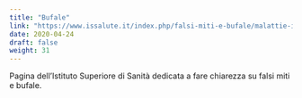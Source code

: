 ```yaml
---
title: "Bufale"
link: "https://www.issalute.it/index.php/falsi-miti-e-bufale/malattie-infettive?filter_tag[0]=161"
date: 2020-04-24
draft: false
weight: 31
---
```


Pagina dell’Istituto Superiore di Sanità dedicata a fare chiarezza su falsi miti e bufale.